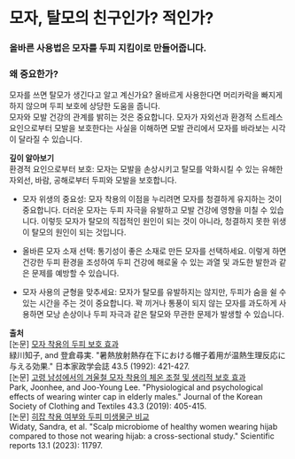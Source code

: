 # 모자, 탈모의 친구인가? 적인가?  

### 올바른 사용법은 모자를 두피 지킴이로 만들어줍니다.  
  
### **왜 중요한가?**  
모자를 쓰면 탈모가 생긴다고 알고 계신가요? 올바르게 사용한다면 머리카락을 빠지게 하지 않으며 두피 보호에 상당한 도움을 줍니다.  
모자와 모발 건강의 관계를 밝히는 것은 중요합니다. 모자가 자외선과 환경적 스트레스 요인으로부터 모발을 보호한다는 사실을 이해하면 모발 관리에서 모자를 바라보는 시각이 달라질 수 있습니다.  
  
**깊이 알아보기**  
 환경적 요인으로부터 보호: 모자는 모발을 손상시키고 탈모를 악화시킬 수 있는 유해한 자외선, 바람, 공해로부터 두피와 모발을 보호합니다.  
  
 - 모자 위생의 중요성: 모자 착용의 이점을 누리려면 모자를 청결하게 유지하는 것이 중요합니다. 더러운 모자는 두피 자극을 유발하고 모발 건강에 영향을 미칠 수 있습니다. 이렇듯 모자가 탈모의 직접적인 원인이 되는 것이 아니라, 청결하지 못한 위생이 탈모의 원인이 되는 것입니다.  
  
 - 올바른 모자 소재 선택: 통기성이 좋은 소재로 만든 모자를 선택하세요. 이렇게 하면 건강한 두피 환경을 조성하여 두피 건강에 해로울 수 있는 과열 및 과도한 발한과 같은 문제를 예방할 수 있습니다.  
  
 - 모자 사용의 균형을 맞추세요: 모자가 탈모를 유발하지는 않지만, 두피가 숨을 쉴 수 있는 시간을 주는 것이 중요합니다. 꽉 끼거나 통풍이 되지 않는 모자를 과도하게 사용하면 모낭 손상이나 두피 자극과 같은 탈모와 무관한 문제가 발생할 수 있습니다.
 
**출처**      
[논문] [모자 착용의 두피 보호 효과](/m04/m0407/m040711)    
緑川知子, and 登倉尋実. "暑熱放射熱存在下における帽子着用が温熱生理反応に与える効果." 日本家政学会誌 43.5 (1992): 421-427.     
[논문] [고령 남성에서의 겨울철 모자 착용의 체온 조절 및 생리적 보호 효과](/m04/m0407/m0407245)      
Park, Joonhee, and Joo-Young Lee. "Physiological and psychological effects of wearing winter cap in elderly males." Journal of the Korean Society of Clothing and Textiles 43.3 (2019): 405-415.       
[논문] [히잡 착용 여부와 두피 미생물군 비교](/m04/m0407/m0407256)      
Widaty, Sandra, et al. "Scalp microbiome of healthy women wearing hijab compared to those not wearing hijab: a cross-sectional study." Scientific reports 13.1 (2023): 11797.

<!--stackedit_data:
eyJoaXN0b3J5IjpbLTE3ODIxOTA0MDUsNDQxNzUxMDY0LC05Mj
gyMzIxMDMsLTE0ODY0MjI4MDBdfQ==
-->
